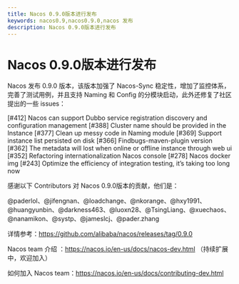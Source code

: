```yaml
---
title: Nacos 0.9.0版本进行发布
keywords: nacos0.9,nacos0.9.0,nacos 发布
description: Nacos 0.9.0版本进行发布
---
```

# Nacos 0.9.0版本进行发布

Nacos 发布 0.9.0 版本，该版本加强了 Nacos-Sync 稳定性，增加了监控体系，完善了测试用例，并且支持 Naming 和 Config 的分模块启动，此外还修复了社区提出的一些 issues：

[#412] Nacos can support Dubbo service registration discovery and configuration management
[#388] Cluster name should be provided in the Instance
[#377] Clean up messy code in Naming module
[#369] Support instance list persisted on disk
[#366] Findbugs-maven-plugin version
[#362] The metadata will lost when online or offline instance through web ui
[#352] Refactoring internationalization Nacos console
[#278] Nacos docker img
[#243] Optimize the efficiency of integration testing, it’s taking too long now

感谢以下 Contributors 对 Nacos 0.9.0版本的贡献，他们是：

@paderlol、@jifengnan、@loadchange、@nkorange、@hxy1991、@huangyunbin、@darkness463、@luoxn28、@TsingLiang、@xuechaos、@nanamikon、@systp、@jameslcj、@pader.zhang

 

详情参考：https://github.com/alibaba/nacos/releases/tag/0.9.0

Nacos team 介绍 ：https://nacos.io/en-us/docs/nacos-dev.html （持续扩展中，欢迎加入）

如何加入 Nacos team：https://nacos.io/en-us/docs/contributing-dev.html
